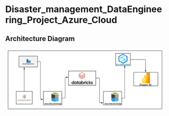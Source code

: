 # Disaster_management_DataEngineering_Project_Azure_Cloud
## Architecture Diagram
![Data Flow](https://github.com/PavansaiGundaram/Disaster_Management_DataEngineering_Project_Azure_Cloud/blob/main/Blank%20diagram.jpeg)
